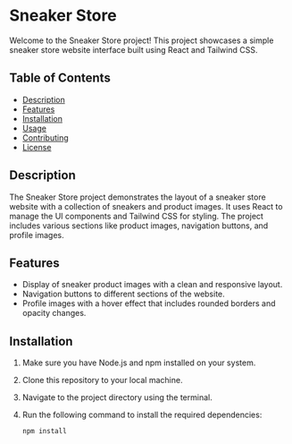 # Sneaker Store

Welcome to the Sneaker Store project! This project showcases a simple sneaker store website interface built using React and Tailwind CSS.

## Table of Contents

- [Description](#description)
- [Features](#features)
- [Installation](#installation)
- [Usage](#usage)
- [Contributing](#contributing)
- [License](#license)

## Description

The Sneaker Store project demonstrates the layout of a sneaker store website with a collection of sneakers and product images. It uses React to manage the UI components and Tailwind CSS for styling. The project includes various sections like product images, navigation buttons, and profile images.

## Features

- Display of sneaker product images with a clean and responsive layout.
- Navigation buttons to different sections of the website.
- Profile images with a hover effect that includes rounded borders and opacity changes.

## Installation

1. Make sure you have Node.js and npm installed on your system.
2. Clone this repository to your local machine.
3. Navigate to the project directory using the terminal.
4. Run the following command to install the required dependencies:

   ```sh
   npm install
